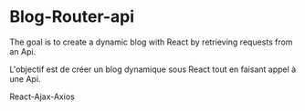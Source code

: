 
# Blog-Router-api
The goal is to create a dynamic blog with React by retrieving requests from an Api.  

L'objectif est de créer un blog dynamique sous React tout en faisant appel à une Api.  

React-Ajax-Axios
